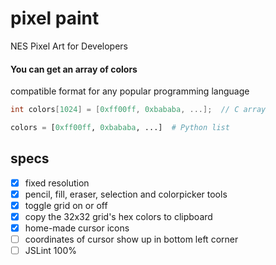 # pixel paint

NES Pixel Art for Developers

#### You can get an array of colors

compatible format for any popular programming language

```C
int colors[1024] = [0xff00ff, 0xbababa, ...];  // C array
```

```Python
colors = [0xff00ff, 0xbababa, ...]  # Python list
```

## specs
- [x] fixed resolution
- [x] pencil, fill, eraser, selection and colorpicker tools
- [x] toggle grid on or off
- [x] copy the 32x32 grid's hex colors to clipboard
- [x] home-made cursor icons
- [ ] coordinates of cursor show up in bottom left corner
- [ ] JSLint 100%
